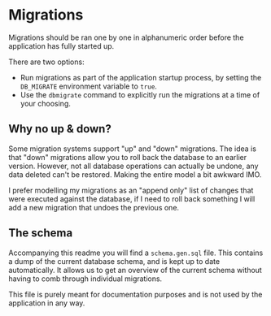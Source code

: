 # Migrations

Migrations should be ran one by one in alphanumeric order before the application has fully started up.

There are two options:
- Run migrations as part of the application startup process, by setting the `DB_MIGRATE` environment variable to `true`.
- Use the `dbmigrate` command to explicitly run the migrations at a time of your choosing.

## Why no up & down?

Some migration systems support "up" and "down" migrations. The idea is that "down" migrations
allow you to roll back the database to an earlier version. However, not all database operations
can actually be undone, any data deleted can't be restored. Making the entire model a bit awkward IMO.

I prefer modelling my migrations as an "append only" list of changes that were executed against the
database, if I need to roll back something I will add a new migration that undoes the previous one.

## The schema

Accompanying this readme you will find a `schema.gen.sql` file. This contains a dump of the current database schema,
and is kept up to date automatically. It allows us to get an overview of the current schema without having to comb
through individual migrations.

This file is purely meant for documentation purposes and is not used by the application in any way.

